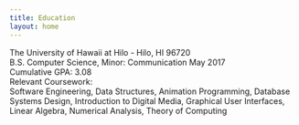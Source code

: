 ```yaml
---
title: Education
layout: home
---
```


The University of Hawaii at Hilo - Hilo, HI 96720  
B.S. Computer Science, Minor: Communication May 2017  
Cumulative GPA: 3.08  
Relevant Coursework:  
Software Engineering, Data Structures, Animation Programming, Database Systems Design, Introduction to Digital Media, Graphical User Interfaces, Linear Algebra, Numerical Analysis, Theory of Computing
